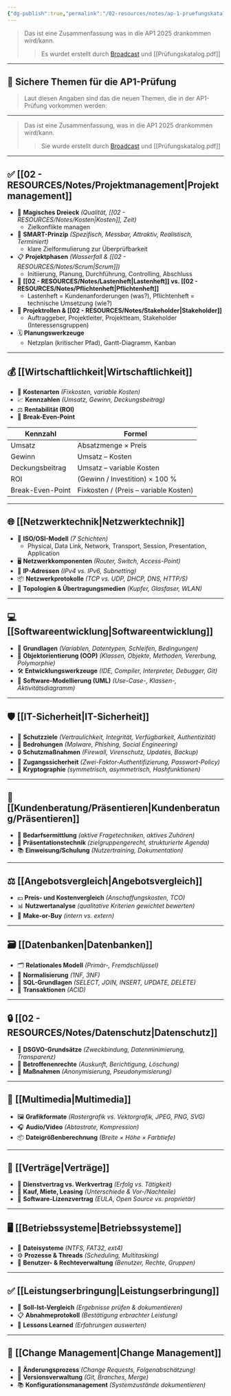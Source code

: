 ```yaml
---
{"dg-publish":true,"permalink":"/02-resources/notes/ap-1-pruefungskatalog-2025/","tags":["GFN/prüfungsrelevant/AP1/vorbereitung"],"noteIcon":"","updated":"2025-03-15T20:49:54.910+01:00"}
---
```


>Das ist eine Zusammenfassung was in die AP1 2025 drankommen wird/kann.
>>Es wurdet erstellt durch [Broadcast](https://it-berufe-podcast.de/neuer-pruefungskatalog-fuer-die-ap1-der-it-berufe-ab-2025-it-berufe-podcast-190/) und [[Prüfungskatalog.pdf]]

---
## 📌 Sichere Themen für die AP1-Prüfung
>Laut diesen Angaben sind das die neuen Themen, die in der AP1-Prüfung vorkommen werden:

---
> Das ist eine Zusammenfassung, was in die AP1 2025 drankommen wird/kann.
> 
> > Sie wurde erstellt durch [Broadcast](https://it-berufe-podcast.de/neuer-pruefungskatalog-fuer-die-ap1-der-it-berufe-ab-2025-it-berufe-podcast-190/) und [[Prüfungskatalog.pdf]]

---

## ✅ [[02 - RESOURCES/Notes/Projektmanagement\|Projektmanagement]]

- 📐 **Magisches Dreieck** _(Qualität, [[02 - RESOURCES/Notes/Kosten\|Kosten]], Zeit)_
    - Zielkonflikte managen
- 🎯 **SMART-Prinzip** _(Spezifisch, Messbar, Attraktiv, Realistisch, Terminiert)_
    - klare Zielformulierung zur Überprüfbarkeit
- 📋 **Projektphasen** _(Wasserfall & [[02 - RESOURCES/Notes/Scrum\|Scrum]])_
    - Initiierung, Planung, Durchführung, Controlling, Abschluss
- 📑 **[[02 - RESOURCES/Notes/Lastenheft\|Lastenheft]] vs. [[02 - RESOURCES/Notes/Pflichtenheft\|Pflichtenheft]]**
    - Lastenheft = Kundenanforderungen (was?), Pflichtenheft = technische Umsetzung (wie?)
- 👥 **Projektrollen & [[02 - RESOURCES/Notes/Stakeholder\|Stakeholder]]**
    - Auftraggeber, Projektleiter, Projektteam, Stakeholder (Interessensgruppen)
- 🗓 **Planungswerkzeuge**
    - Netzplan (kritischer Pfad), Gantt-Diagramm, Kanban

---

## 💰 [[Wirtschaftlichkeit\|Wirtschaftlichkeit]]

- 🧮 **Kostenarten** _(Fixkosten, variable Kosten)_
- 📈 **Kennzahlen** _(Umsatz, Gewinn, Deckungsbeitrag)_
- ⚖️ **Rentabilität (ROI)**
- 📍 **Break-Even-Point**

|Kennzahl|Formel|
|---|---|
|Umsatz|Absatzmenge × Preis|
|Gewinn|Umsatz – Kosten|
|Deckungsbeitrag|Umsatz – variable Kosten|
|ROI|(Gewinn / Investition) × 100 %|
|Break-Even-Point|Fixkosten / (Preis – variable Kosten)|

---

## 🌐 [[Netzwerktechnik\|Netzwerktechnik]]

- 📶 **ISO/OSI-Modell** _(7 Schichten)_
    - Physical, Data Link, Network, Transport, Session, Presentation, Application
- 🖥️ **Netzwerkkomponenten** _(Router, Switch, Access-Point)_
- 🔗 **IP-Adressen** _(IPv4 vs. IPv6, Subnetting)_
- 📦 **Netzwerkprotokolle** _(TCP vs. UDP, DHCP, DNS, HTTP/S)_
- 🔌 **Topologien & Übertragungsmedien** _(Kupfer, Glasfaser, WLAN)_

---

## 💻 [[Softwareentwicklung\|Softwareentwicklung]]

- 📄 **Grundlagen** _(Variablen, Datentypen, Schleifen, Bedingungen)_
- 🧩 **Objektorientierung (OOP)** _(Klassen, Objekte, Methoden, Vererbung, Polymorphie)_
- 🛠️ **Entwicklungswerkzeuge** _(IDE, Compiler, Interpreter, Debugger, Git)_
- 🎨 **Software-Modellierung (UML)** _(Use-Case-, Klassen-, Aktivitätsdiagramm)_

---

## 🛡️ [[IT-Sicherheit\|IT-Sicherheit]]

- 🔑 **Schutzziele** _(Vertraulichkeit, Integrität, Verfügbarkeit, Authentizität)_
- 🚨 **Bedrohungen** _(Malware, Phishing, Social Engineering)_
- 🔒 **Schutzmaßnahmen** _(Firewall, Virenschutz, Updates, Backup)_
- 🔑 **Zugangssicherheit** _(Zwei-Faktor-Authentifizierung, Passwort-Policy)_
- 🔐 **Kryptographie** _(symmetrisch, asymmetrisch, Hashfunktionen)_

---

## 🤝 [[Kundenberatung/Präsentieren\|Kundenberatung/Präsentieren]]

- 📖 **Bedarfsermittlung** _(aktive Fragetechniken, aktives Zuhören)_
- 🎤 **Präsentationstechnik** _(zielgruppengerecht, strukturierte Agenda)_
- 📚 **Einweisung/Schulung** _(Nutzertraining, Dokumentation)_

---

## ⚖️ [[Angebotsvergleich\|Angebotsvergleich]]

- 💵 **Preis- und Kostenvergleich** _(Anschaffungskosten, TCO)_
- 📊 **Nutzwertanalyse** _(qualitative Kriterien gewichtet bewerten)_
- 📌 **Make-or-Buy** _(intern vs. extern)_

---

## 🗃️ [[Datenbanken\|Datenbanken]]

- 🗂️ **Relationales Modell** _(Primär-, Fremdschlüssel)_
- 🧾 **Normalisierung** _(1NF, 3NF)_
- 💾 **SQL-Grundlagen** _(SELECT, JOIN, INSERT, UPDATE, DELETE)_
- 🔄 **Transaktionen** _(ACID)_

---

## 🔒 [[02 - RESOURCES/Notes/Datenschutz\|Datenschutz]]

- 📜 **DSGVO-Grundsätze** _(Zweckbindung, Datenminimierung, Transparenz)_
- 📝 **Betroffenenrechte** _(Auskunft, Berichtigung, Löschung)_
- 🔎 **Maßnahmen** _(Anonymisierung, Pseudonymisierung)_

---

## 🎥 [[Multimedia\|Multimedia]]

- 🖼️ **Grafikformate** _(Rastergrafik vs. Vektorgrafik, JPEG, PNG, SVG)_
- 🎧 **Audio/Video** _(Abtastrate, Kompression)_
- 📦 **Dateigrößenberechnung** _(Breite × Höhe × Farbtiefe)_

---

## 📑 [[Verträge\|Verträge]]

- 📌 **Dienstvertrag vs. Werkvertrag** _(Erfolg vs. Tätigkeit)_
- 🛒 **Kauf, Miete, Leasing** _(Unterschiede & Vor-/Nachteile)_
- 📃 **Software-Lizenzvertrag** _(EULA, Open Source vs. proprietär)_

---

## 🖥️ [[Betriebssysteme\|Betriebssysteme]]

- 📂 **Dateisysteme** _(NTFS, FAT32, ext4)_
- ⚙️ **Prozesse & Threads** _(Scheduling, Multitasking)_
- 👤 **Benutzer- & Rechteverwaltung** _(Benutzer, Rechte, Gruppen)_

---

## ✅ [[Leistungserbringung\|Leistungserbringung]]

- 📑 **Soll-Ist-Vergleich** _(Ergebnisse prüfen & dokumentieren)_
- 📋 **Abnahmeprotokoll** _(Bestätigung erbrachter Leistung)_
- 🚩 **Lessons Learned** _(Erfahrungen auswerten)_

---

## 🔄 [[Change Management\|Change Management]]

- 📑 **Änderungsprozess** _(Change Requests, Folgenabschätzung)_
- 🔄 **Versionsverwaltung** _(Git, Branches, Merge)_
- 📚 **Konfigurationsmanagement** _(Systemzustände dokumentieren)_